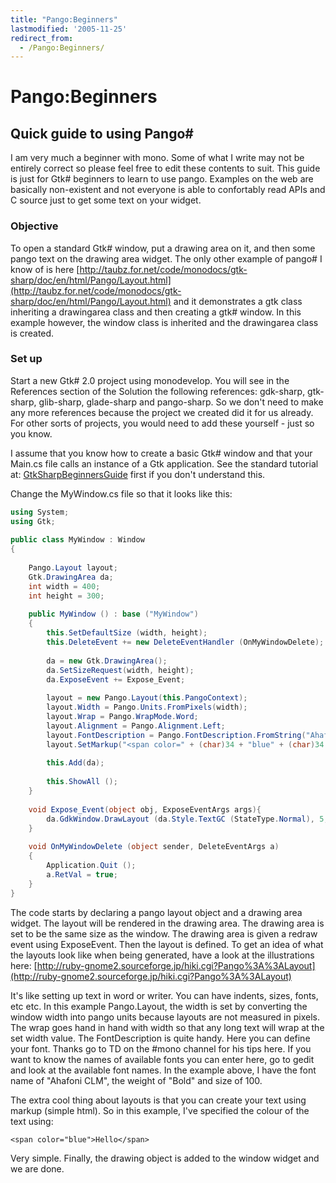 ```yaml
---
title: "Pango:Beginners"
lastmodified: '2005-11-25'
redirect_from:
  - /Pango:Beginners/
---
```


Pango:Beginners
===============

Quick guide to using Pango\#
----------------------------

I am very much a beginner with mono. Some of what I write may not be entirely correct so please feel free to edit these contents to suit. This guide is just for Gtk\# beginners to learn to use pango. Examples on the web are basically non-existent and not everyone is able to confortably read APIs and C source just to get some text on your widget.

### Objective

To open a standard Gtk\# window, put a drawing area on it, and then some pango text on the drawing area widget. The only other example of pango\# I know of is here [http://taubz.for.net/code/monodocs/gtk-sharp/doc/en/html/Pango/Layout.html](http://taubz.for.net/code/monodocs/gtk-sharp/doc/en/html/Pango/Layout.html) and it demonstrates a gtk class inheriting a drawingarea class and then creating a gtk\# window. In this example however, the window class is inherited and the drawingarea class is created.

### Set up

Start a new Gtk\# 2.0 project using monodevelop. You will see in the References section of the Solution the following references: gdk-sharp, gtk-sharp, glib-sharp, glade-sharp and pango-sharp. So we don't need to make any more references because the project we created did it for us already. For other sorts of projects, you would need to add these yourself - just so you know.

I assume that you know how to create a basic Gtk\# window and that your Main.cs file calls an instance of a Gtk application. See the standard tutorial at: [GtkSharpBeginnersGuide](/GtkSharpBeginnersGuide) first if you don't understand this.

Change the MyWindow.cs file so that it looks like this:

``` csharp
using System;
using Gtk;
 
public class MyWindow : Window
{ 
 
    Pango.Layout layout;
    Gtk.DrawingArea da;
    int width = 400;
    int height = 300;
 
    public MyWindow () : base ("MyWindow")
    {
        this.SetDefaultSize (width, height);
        this.DeleteEvent += new DeleteEventHandler (OnMyWindowDelete);
 
        da = new Gtk.DrawingArea();
        da.SetSizeRequest(width, height);
        da.ExposeEvent += Expose_Event;     
 
        layout = new Pango.Layout(this.PangoContext);
        layout.Width = Pango.Units.FromPixels(width);
        layout.Wrap = Pango.WrapMode.Word;
        layout.Alignment = Pango.Alignment.Left;
        layout.FontDescription = Pango.FontDescription.FromString("Ahafoni CLM Bold 100");
        layout.SetMarkup("<span color=" + (char)34 + "blue" + (char)34 + ">" + "Hello" + "</span>");
 
        this.Add(da);
 
        this.ShowAll ();
    }
 
    void Expose_Event(object obj, ExposeEventArgs args){
        da.GdkWindow.DrawLayout (da.Style.TextGC (StateType.Normal), 5, 5, layout);
    } 
 
    void OnMyWindowDelete (object sender, DeleteEventArgs a)
    {
        Application.Quit ();
        a.RetVal = true;
    }
}
```

The code starts by declaring a pango layout object and a drawing area widget. The layout will be rendered in the drawing area. The drawing area is set to be the same size as the window. The drawing area is given a redraw event using ExposeEvent. Then the layout is defined. To get an idea of what the layouts look like when being generated, have a look at the illustrations here: [http://ruby-gnome2.sourceforge.jp/hiki.cgi?Pango%3A%3ALayout](http://ruby-gnome2.sourceforge.jp/hiki.cgi?Pango%3A%3ALayout)

It's like setting up text in word or writer. You can have indents, sizes, fonts, etc etc. In this example Pango.Layout, the width is set by converting the window width into pango units because layouts are not measured in pixels. The wrap goes hand in hand with width so that any long text will wrap at the set width value. The FontDescription is quite handy. Here you can define your font. Thanks go to TD on the \#mono channel for his tips here. If you want to know the names of available fonts you can enter here, go to gedit and look at the available font names. In the example above, I have the font name of "Ahafoni CLM", the weight of "Bold" and size of 100.

The extra cool thing about layouts is that you can create your text using markup (simple html). So in this example, I've specified the colour of the text using:

``` nowiki
<span color="blue">Hello</span>
```

Very simple. Finally, the drawing object is added to the window widget and we are done.

